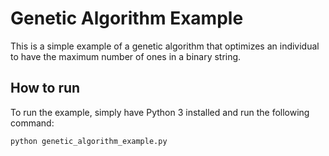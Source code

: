 # Genetic Algorithm Example
This is a simple example of a genetic algorithm that optimizes an individual to have the maximum number of ones in a binary string.

## How to run
To run the example, simply have Python 3 installed and run the following command:

```python genetic_algorithm_example.py```
